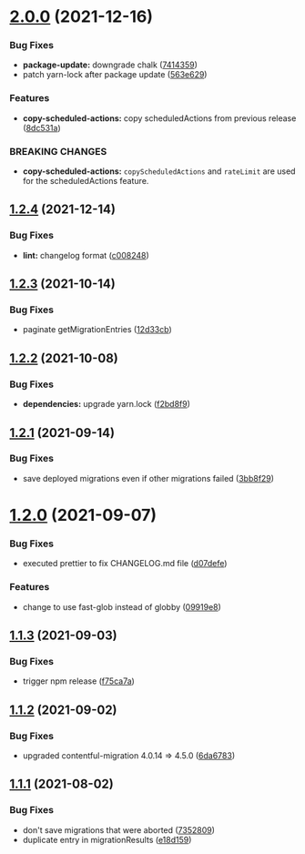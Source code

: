 # [2.0.0](https://github.com/foobaragency/cf-migrations/compare/v1.2.4...v2.0.0) (2021-12-16)


### Bug Fixes

* **package-update:** downgrade chalk ([7414359](https://github.com/foobaragency/cf-migrations/commit/741435908c5a431c5e2c7319564106eca338b98b))
* patch yarn-lock after package update ([563e629](https://github.com/foobaragency/cf-migrations/commit/563e629654c40af8fd68e5ea69bfe76bfaa5462d))


### Features

* **copy-scheduled-actions:** copy scheduledActions from previous release ([8dc531a](https://github.com/foobaragency/cf-migrations/commit/8dc531a3fcfb014b7ea237e6c94a6864100eb33d))


### BREAKING CHANGES

* **copy-scheduled-actions:** `copyScheduledActions` and `rateLimit` are used for the scheduledActions feature.

## [1.2.4](https://github.com/foobaragency/cf-migrations/compare/v1.2.3...v1.2.4) (2021-12-14)

### Bug Fixes

- **lint:** changelog format ([c008248](https://github.com/foobaragency/cf-migrations/commit/c0082482a3c55675be570ea1cfcdaf97782e45a6))

## [1.2.3](https://github.com/foobaragency/cf-migrations/compare/v1.2.2...v1.2.3) (2021-10-14)

### Bug Fixes

- paginate getMigrationEntries ([12d33cb](https://github.com/foobaragency/cf-migrations/commit/12d33cbcdb49cc33107a10bbf17a3c58ba20450a))

## [1.2.2](https://github.com/foobaragency/cf-migrations/compare/v1.2.1...v1.2.2) (2021-10-08)

### Bug Fixes

- **dependencies:** upgrade yarn.lock ([f2bd8f9](https://github.com/foobaragency/cf-migrations/commit/f2bd8f9ca27f4f694323a2559969479db206533b))

## [1.2.1](https://github.com/foobaragency/cf-migrations/compare/v1.2.0...v1.2.1) (2021-09-14)

### Bug Fixes

- save deployed migrations even if other migrations failed ([3bb8f29](https://github.com/foobaragency/cf-migrations/commit/3bb8f299574b9bb1f2e4700cc71c9a3ed8976d8d))

# [1.2.0](https://github.com/foobaragency/cf-migrations/compare/v1.1.3...v1.2.0) (2021-09-07)

### Bug Fixes

- executed prettier to fix CHANGELOG.md file ([d07defe](https://github.com/foobaragency/cf-migrations/commit/d07defe09b255efacc8e6f1e5a30153c3885a0a7))

### Features

- change to use fast-glob instead of globby ([09919e8](https://github.com/foobaragency/cf-migrations/commit/09919e85bc8461fc12ade0778acef931267a8013))

## [1.1.3](https://github.com/foobaragency/cf-migrations/compare/v1.1.2...v1.1.3) (2021-09-03)

### Bug Fixes

- trigger npm release ([f75ca7a](https://github.com/foobaragency/cf-migrations/commit/f75ca7a4db3c472b666a2971e02aad67460db3eb))

## [1.1.2](https://github.com/foobaragency/cf-migrations/compare/v1.1.1...v1.1.2) (2021-09-02)

### Bug Fixes

- upgraded contentful-migration 4.0.14 => 4.5.0 ([6da6783](https://github.com/foobaragency/cf-migrations/commit/6da6783f646ac554129d70842e05cf001e77c872))

## [1.1.1](https://github.com/foobaragency/cf-migrations/compare/v1.1.0...v1.1.1) (2021-08-02)

### Bug Fixes

- don't save migrations that were aborted ([7352809](https://github.com/foobaragency/cf-migrations/commit/73528099e7ae087fd6d0900c02202cb17a45bf97))
- duplicate entry in migrationResults ([e18d159](https://github.com/foobaragency/cf-migrations/commit/e18d1598b63f495e5a8d5f5e628515c6dcff77b4))
